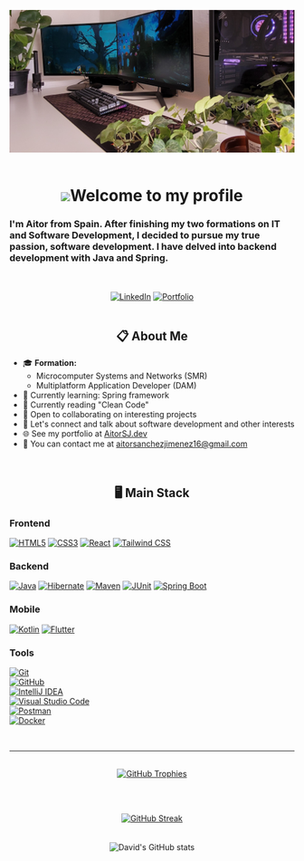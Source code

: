 ![alt text](image.jpg)
<br><br>
# <div align="center"><img src="https://media3.giphy.com/media/v1.Y2lkPTc5MGI3NjExYWw5OTJtcHRmM2owcjlxajA1MWdzYmM1YnFqeTc4emI2Y20xemdzayZlcD12MV9pbnRlcm5hbF9naWZfYnlfaWQmY3Q9cw/ymwg2hvAKuuuiDN1x3/giphy.webp" width="75">Welcome to my profile</div>

<h3>
I'm Aitor from Spain. After finishing my two formations on IT and Software Development, I decided to pursue my true passion, software development. I have delved into backend development with Java and Spring.
</h3>
<br><br>
<div align="center">
  <a href="https://www.linkedin.com/in/ASANCHEZ-16-DEV/"><img src="https://img.shields.io/badge/LinkedIn-0077B5?style=for-the-badge&logo=linkedin&logoColor=white" alt="LinkedIn"></a>
  <a href="https://www.dev"><img src="https://img.shields.io/badge/Portfolio-255E63?style=for-the-badge&logo=About.me&logoColor=white" alt="Portfolio"></a>
</div>
<br>

## <div align="center">📋 About Me</div>
* 🎓 **Formation:**  
  - Microcomputer Systems and Networks (SMR)  
  - Multiplatform Application Developer (DAM)  
* 🚀 Currently learning: Spring framework  
* 📖 Currently reading "Clean Code"  
* 🤝 Open to collaborating on interesting projects  
* 💬 Let's connect and talk about software development and other interests  
* 🌐 See my portfolio at [AitorSJ.dev](http://www.dev)  
* 📧 You can contact me at [aitorsanchezjimenez16@gmail.com](mailto:aitorsanchezjimenez16@gmail.com)  
<br><br>
## <div align="center">🖥️ Main Stack</div>


### Frontend
[![HTML5](https://img.shields.io/badge/HTML5-E34F26?style=for-the-badge&logo=html5&logoColor=white)](https://developer.mozilla.org/en-US/docs/Web/Guide/HTML/HTML5)
[![CSS3](https://img.shields.io/badge/CSS3-1572B6?style=for-the-badge&logo=css3&logoColor=white)](https://developer.mozilla.org/en-US/docs/Web/CSS)
[![React](https://img.shields.io/badge/React-20232A?style=for-the-badge&logo=react&logoColor=61DAFB)](https://react.dev/)
[![Tailwind CSS](https://img.shields.io/badge/Tailwind_CSS-38B2AC?style=for-the-badge&logo=tailwind-css&logoColor=white)](https://tailwindcss.com/)

### Backend
[![Java](https://img.shields.io/badge/Java-ED8B00?style=for-the-badge&logo=openjdk&logoColor=white)](https://www.oracle.com/java/)
[![Hibernate](https://img.shields.io/badge/Hibernate-59666C?style=for-the-badge&logo=hibernate&logoColor=white)](https://hibernate.org/)
[![Maven](https://img.shields.io/badge/Maven-C71A36?style=for-the-badge&logo=apache-maven&logoColor=white)](https://maven.apache.org/)
[![JUnit](https://img.shields.io/badge/JUnit-25A162?style=for-the-badge&logo=junit5&logoColor=white)](https://junit.org/junit5/)
[![Spring Boot](https://img.shields.io/badge/Spring%20Boot-6DB33F?style=for-the-badge&logo=spring-boot&logoColor=white)](https://spring.io/projects/spring-boot)

### Mobile
[![Kotlin](https://img.shields.io/badge/Kotlin-0095D5?style=for-the-badge&logo=kotlin&logoColor=white)](https://kotlinlang.org/)
[![Flutter](https://img.shields.io/badge/Flutter-02569B?style=for-the-badge&logo=flutter&logoColor=white)](https://flutter.dev/)


### Tools
[![Git](https://img.shields.io/badge/Git-F05032?style=for-the-badge&logo=git&logoColor=white)](https://git-scm.com/)  
[![GitHub](https://img.shields.io/badge/GitHub-181717?style=for-the-badge&logo=github&logoColor=white)](https://github.com/)  
[![IntelliJ IDEA](https://img.shields.io/badge/IntelliJ%20IDEA-000000?style=for-the-badge&logo=intellij-idea&logoColor=white)](https://www.jetbrains.com/idea/)  
[![Visual Studio Code](https://img.shields.io/badge/VS%20Code-0078d7?style=for-the-badge&logo=visual-studio-code&logoColor=white)](https://code.visualstudio.com/)  
[![Postman](https://img.shields.io/badge/Postman-FF6C37?style=for-the-badge&logo=postman&logoColor=white)](https://www.postman.com/)  
[![Docker](https://img.shields.io/badge/Docker-2496ED?style=for-the-badge&logo=docker&logoColor=white)](https://www.docker.com/)  


<br>

---

</br>
<div align="center">
  <a href="https://github.com/ryo-ma/github-profile-trophy">
    <img src="https://github-profile-trophy.vercel.app/?username=ASANCHEZ-16-DEV&theme=radical" alt="GitHub Trophies">
  </a>

  <br><br>

  [![GitHub Streak](https://github-readme-streak-stats.herokuapp.com/?user=ASANCHEZ-16-DEV&theme=radical)](https://git.io/streak-stats)
  <br></br></br>
  ![David's GitHub stats](https://github-readme-stats.vercel.app/api?username=ASANCHEZ-16-DEV&show_icons=true&theme=radical)
</div>
